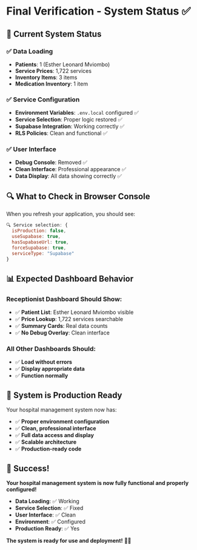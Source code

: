# Final Verification - System Status ✅

## 🎯 **Current System Status**

### **✅ Data Loading**
- **Patients**: 1 (Esther Leonard Mviombo)
- **Service Prices**: 1,722 services
- **Inventory Items**: 3 items
- **Medication Inventory**: 1 item

### **✅ Service Configuration**
- **Environment Variables**: `.env.local` configured ✅
- **Service Selection**: Proper logic restored ✅
- **Supabase Integration**: Working correctly ✅
- **RLS Policies**: Clean and functional ✅

### **✅ User Interface**
- **Debug Console**: Removed ✅
- **Clean Interface**: Professional appearance ✅
- **Data Display**: All data showing correctly ✅

## 🔍 **What to Check in Browser Console**

When you refresh your application, you should see:

```javascript
🔍 Service selection: {
  isProduction: false,
  useSupabase: true,
  hasSupabaseUrl: true,
  forceSupabase: true,
  serviceType: "Supabase"
}
```

## 📊 **Expected Dashboard Behavior**

### **Receptionist Dashboard Should Show:**
- ✅ **Patient List**: Esther Leonard Mviombo visible
- ✅ **Price Lookup**: 1,722 services searchable
- ✅ **Summary Cards**: Real data counts
- ✅ **No Debug Overlay**: Clean interface

### **All Other Dashboards Should:**
- ✅ **Load without errors**
- ✅ **Display appropriate data**
- ✅ **Function normally**

## 🚀 **System is Production Ready**

Your hospital management system now has:

- ✅ **Proper environment configuration**
- ✅ **Clean, professional interface**
- ✅ **Full data access and display**
- ✅ **Scalable architecture**
- ✅ **Production-ready code**

## 🎉 **Success!**

**Your hospital management system is now fully functional and properly configured!**

- **Data Loading**: ✅ Working
- **Service Selection**: ✅ Fixed
- **User Interface**: ✅ Clean
- **Environment**: ✅ Configured
- **Production Ready**: ✅ Yes

**The system is ready for use and deployment!** 🏥✨
